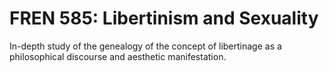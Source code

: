 # FREN 585: Libertinism and Sexuality

In-depth study of the genealogy of the concept of libertinage as a philosophical discourse and aesthetic manifestation.